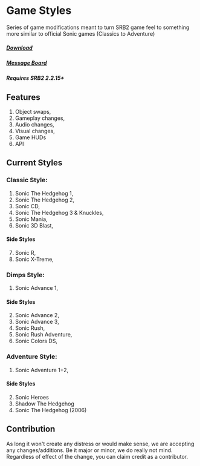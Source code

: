# Game Styles

Series of game modifications meant to turn SRB2 game feel to something more similar to official Sonic games (Classics to Adventure) 

##### [Download](https://github.com/TeamSprings/SRB2-Game-Styles/releases)
##### [Message Board](https://mb.srb2.org/addons/game-styles.8024/)

##### Requires SRB2 2.2.15+

##### 

## Features

1) Object swaps,
2) Gameplay changes,
3) Audio changes,
4) Visual changes,
5) Game HUDs
6) API

## Current Styles

### Classic Style:

1) Sonic The Hedgehog 1,
2) Sonic The Hedgehog 2,
3) Sonic CD,
4) Sonic The Hedgehog 3 & Knuckles,
5) Sonic Mania,
6) Sonic 3D Blast,

#### Side Styles
7) Sonic R,
8) Sonic X-Treme,

### Dimps Style:

1) Sonic Advance 1,

#### Side Styles
2) Sonic Advance 2,
3) Sonic Advance 3,
4) Sonic Rush,
5) Sonic Rush Adventure,
6) Sonic Colors DS,

### Adventure Style:

1) Sonic Adventure 1+2,

#### Side Styles
2) Sonic Heroes
3) Shadow The Hedgehog
4) Sonic The Hedgehog (2006)

## Contribution

As long it won't create any distress or would make sense, we are accepting any changes/additions. Be it major or minor, we do really not mind.
Regardless of effect of the change, you can claim credit as a contributor.
